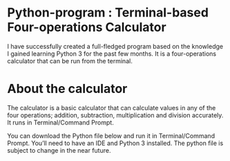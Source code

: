 # Python-program : Terminal-based Four-operations Calculator
I have successfully created a full-fledged program based on the knowledge I gained learning Python 3 for the past few months. It is a four-operations calculator that can be run from the terminal.

# About the calculator
The calculator is a basic calculator that can calculate values in any of the four operations; addition, subtraction, multiplication and division accurately. It runs in Terminal/Command Prompt.

You can download the Python file below and run it in Terminal/Command Prompt. You’ll need to have an IDE and Python 3 installed.
The python file is subject to change in the near future.

